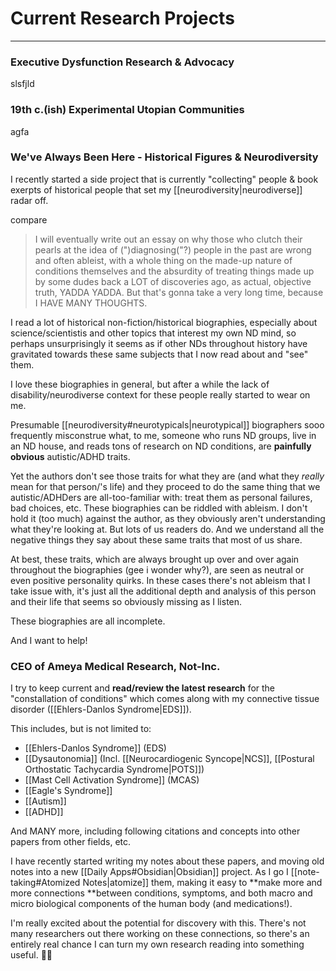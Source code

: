 # Current Research Projects

---

### Executive Dysfunction Research & Advocacy

slsfjld


### 19th c.(ish) Experimental Utopian Communities

agfa

### We've Always Been Here - Historical Figures & Neurodiversity

I recently started a side project that is currently "collecting" people & book exerpts of historical people that set my [[neurodiversity|neurodiverse]] radar off.  

 compare

<blockquote class="paraphrase">
I will eventually write out an essay on why those who clutch their pearls at the idea of (")diagnosing("?) people in the past are wrong and often ableist, with a whole thing on the made-up nature of conditions themselves and the absurdity of treating things made up by some dudes back a LOT of discoveries ago, as actual, objective truth, YADDA YADDA. But that's gonna take a very long time, because I HAVE MANY THOUGHTS.</blockquote>




I read a lot of historical non-fiction/historical biographies, especially about science/scientistis and other topics that interest my own ND mind, so perhaps unsurprisingly it seems as if other NDs throughout history have gravitated towards these same subjects that I now read about and "see" them.


I love these biographies in general, but after a while the lack of disability/neurodiverse context for these people really started to wear on me. 

Presumable [[neurodiversity#neurotypicals|neurotypical]] biographers sooo frequently misconstrue what, to me, someone who runs ND groups, live in an ND house, and reads tons of research on ND conditions, are **painfully obvious** autistic/ADHD traits.

Yet the authors don't see those traits for what they are (and what they *really* mean for that person/'s life) and they proceed to do the same thing that we autistic/ADHDers are all-too-familiar with: treat them as personal failures, bad choices, etc. These biographies can be riddled with ableism. I don't hold it (too much) against the author, as they obviously aren't understanding what they're looking at. But lots of us readers do. And we understand all the negative things they say about these same traits that most of us share. 

 At best, these traits, which are always brought up over and over again throughout the biographies (gee i wonder why?), are seen as neutral or even positive personality quirks. In these cases there's not ableism that I take issue with, it's just all the additional depth and analysis of this person and their life that seems so obviously missing as I listen.

These biographies are all incomplete.

And I want to help!
<br>

### CEO of Ameya Medical Research, Not-Inc.

I try to keep current and **read/review the latest research** for the "constallation of conditions" which comes along with my connective tissue disorder ([[Ehlers-Danlos Syndrome|EDS]]). 

This includes, but is not limited to:

- [[Ehlers-Danlos Syndrome]] (EDS)
- [[Dysautonomia]] (Incl. [[Neurocardiogenic Syncope|NCS]], [[Postural Orthostatic Tachycardia Syndrome|POTS]])
- [[Mast Cell Activation Syndrome]] (MCAS)
- [[Eagle's Syndrome]] 
- [[Autism]]
- [[ADHD]]

And MANY more, including following citations and concepts into other papers from other fields, etc. 

I have recently started writing my notes about these papers, and moving old notes into a new [[Daily Apps#Obsidian|Obsidian]] project. As I go I [[note-taking#Atomized Notes|atomize]] them, making it easy to **make more and more connections **between conditions, symptoms, and both macro and micro biological components of the human body (and medications!). 

I'm really excited about the potential for discovery with this. There's not many researchers out there working on these connections, so there's an entirely real chance I can turn my own research reading into something useful. 🤞🏻
